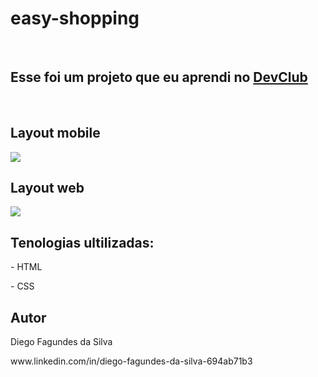 # easy-shopping
<br>
<h2>Esse foi um projeto que eu aprendi no <a href="https://rodolfomori.com.br/devclub">DevClub</a></h2>
<br>
<h2>Layout mobile</h2>
<img src=https://github.com/DiegoSilva1919/easy-shopping-via-mobile/blob/master/assets/Captura%20de%20tela%202022-06-28%20164745.png?raw=true/>
<h2>Layout web</h2>
<img src=https://github.com/DiegoSilva1919/easy-shopping-via-mobile/blob/master/assets/Captura%20de%20tela%202022-06-28%20165129.png?raw=true/>
<h2>Tenologias ultilizadas:</h2>
<p>- HTML<p>
<p>- CSS</p>
<h2> Autor </h2>
<p>Diego Fagundes da Silva</p>
www.linkedin.com/in/diego-fagundes-da-silva-694ab71b3
